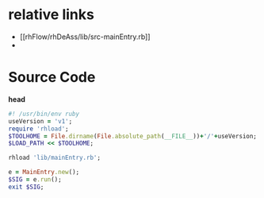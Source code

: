 # relative links
- [[rhFlow/rhDeAss/lib/src-mainEntry.rb]]
- 
# Source Code
**head**
```ruby
#! /usr/bin/env ruby
useVersion = 'v1';
require 'rhload';
$TOOLHOME = File.dirname(File.absolute_path(__FILE__))+'/'+useVersion;
$LOAD_PATH << $TOOLHOME;

rhload 'lib/mainEntry.rb';

e = MainEntry.new();
$SIG = e.run();
exit $SIG;
```